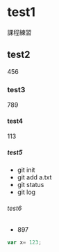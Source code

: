# test1

課程練習   

## test2
456   

### test3
789   

#### test4
113   

##### test5
- git init
- git add a.txt
- git status
- git log 

###### test6
- 897   


```javascript
var x= 123;
```

